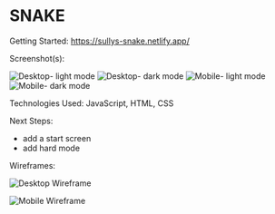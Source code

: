 # SNAKE 


Getting Started: https://sullys-snake.netlify.app/

Screenshot(s): 

![Desktop- light mode](https://i.ibb.co/WKYsxnL/Screen-Shot-2021-10-21-at-10-07-16-AM.png)
![Desktop- dark mode](https://i.ibb.co/VYBz957/Screen-Shot-2021-10-21-at-10-08-09-AM.png)
![Mobile- light mode](https://i.ibb.co/VJjHzLv/Screen-Shot-2021-10-21-at-9-57-00-AM.png)
![Mobile- dark mode](https://i.ibb.co/1r4jWCb/Screen-Shot-2021-10-21-at-9-57-15-AM.png)

Technologies Used: JavaScript, HTML, CSS

Next Steps: 
  - add a start screen
  - add hard mode

Wireframes:

![Desktop Wireframe](https://i.ibb.co/ZHXjF6C/Screen-Shot-2021-10-14-at-3-19-48-PM.png)

![Mobile Wireframe](https://i.ibb.co/FDx22c9/Screen-Shot-2021-10-14-at-3-27-15-PM.png)
